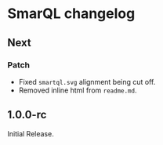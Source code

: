 # SmarQL changelog

## Next

### Patch

- Fixed `smartql.svg` alignment being cut off.
- Removed inline html from `readme.md`.

## 1.0.0-rc

Initial Release.
